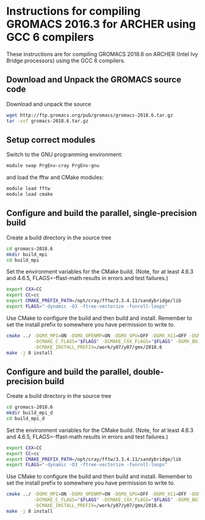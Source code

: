 
Instructions for compiling GROMACS 2016.3 for ARCHER using GCC 6 compilers
==========================================================================

These instructions are for compiling GROMACS 2018.6 on ARCHER (Intel Ivy Bridge processors)
using the GCC 6 compilers.


Download and Unpack the GROMACS source code
-------------------------------------------

Download and unpack the source

```bash
wget http://ftp.gromacs.org/pub/gromacs/gromacs-2018.6.tar.gz
tar -xvf gromacs-2018.6.tar.gz
```

Setup correct modules
---------------------

Switch to the GNU programming environment:

```bash
module swap PrgEnv-cray PrgEnv-gnu
```

and load the fftw and CMake modules:

```bash
module load fftw
module load cmake
```

Configure and build the parallel, single-precision build
--------------------------------------------------------

Create a build directory in the source tree

```bash
cd gromacs-2018.6
mkdir build_mpi
cd build_mpi
```

Set the environment variables for the CMake build. (Note, for at least
4.6.3 and 4.6.5, FLAGS=-ffast-math results in errors and test failures.)

```bash
export CXX=CC
export CC=cc
export CMAKE_PREFIX_PATH=/opt/cray/fftw/3.3.4.11/sandybridge/lib
export FLAGS="-dynamic -O3 -ftree-vectorize -funroll-loops"
```

Use CMake to configure the build and then build and install. Remember to set the install 
prefix to somewhere you have permission to write to.

```bash
cmake ../ -DGMX_MPI=ON -DGMX_OPENMP=ON -DGMX_GPU=OFF -DGMX_X11=OFF -DGMX_DOUBLE=OFF \
          -DCMAKE_C_FLAGS="$FLAGS" -DCMAKE_CXX_FLAGS="$FLAGS" -DGMX_BUILD_MDRUN_ONLY=ON  \
          -DCMAKE_INSTALL_PREFIX=/work/y07/y07/gmx/2018.6
make -j 8 install
```

Configure and build the parallel, double-precision build
--------------------------------------------------------

Create a build directory in the source tree

```bash
cd gromacs-2018.6
mkdir build_mpi_d
cd build_mpi_d
```

Set the environment variables for the CMake build. (Note, for at least 4.6.3 and 4.6.5,
FLAGS=-ffast-math results in errors and test failures.)

```bash
export CXX=CC
export CC=cc
export CMAKE_PREFIX_PATH=/opt/cray/fftw/3.3.4.11/sandybridge/lib
export FLAGS="-dynamic -O3 -ftree-vectorize -funroll-loops"
```

Use CMake to configure the build and then build and install. Remember to set the install 
prefix to somewhere you have permission to write to.

```bash
cmake ../ -DGMX_MPI=ON -DGMX_OPENMP=ON -DGMX_GPU=OFF -DGMX_X11=OFF -DGMX_DOUBLE=ON \
          -DCMAKE_C_FLAGS="$FLAGS" -DCMAKE_CXX_FLAGS="$FLAGS" -DGMX_BUILD_MDRUN_ONLY=ON  \
          -DCMAKE_INSTALL_PREFIX=/work/y07/y07/gmx/2018.6
make -j 8 install
```




